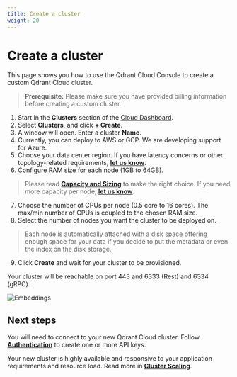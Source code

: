 ```yaml
---
title: Create a cluster
weight: 20
---
```


# Create a cluster

This page shows you how to use the Qdrant Cloud Console to create a custom Qdrant Cloud cluster.

> **Prerequisite:** Please make sure you have provided billing information before creating a custom cluster. 

1. Start in the **Clusters** section of the [Cloud Dashboard](https://cloud.qdrant.io). 
2. Select **Clusters**, and click **+ Create**.
3. A window will open. Enter a cluster **Name**.
4. Currently, you can deploy to AWS or GCP. We are developing support for Azure. 
5. Choose your data center region. If you have latency concerns or other topology-related requirements, [**let us know**](mailto:cloud@qdrant.io).
6. Configure RAM size for each node (1GB to 64GB). 
> Please read [**Capacity and Sizing**](../../cloud/capacity-sizing/) to make the right choice. If you need more capacity per node, [**let us know**](mailto:cloud@qdrant.io).
7. Choose the number of CPUs per node (0.5 core to 16 cores). The max/min number of CPUs is coupled to the chosen RAM size. 
8. Select the number of nodes you want the cluster to be deployed on. 
> Each node is automatically attached with a disk space offering enough space for your data if you decide to put the metadata or even the index on the disk storage.
9. Click **Create** and wait for your cluster to be provisioned.

Your cluster will be reachable on port 443 and 6333 (Rest) and 6334 (gRPC).

![Embeddings](/docs/cloud/create-cluster.png)

## Next steps

You will need to connect to your new Qdrant Cloud cluster. Follow [**Authentication**](../../cloud/authentication/) to create one or more API keys. 

Your new cluster is highly available and responsive to your application requirements and resource load. Read more in [**Cluster Scaling**](../../cloud/cluster-scaling/).


